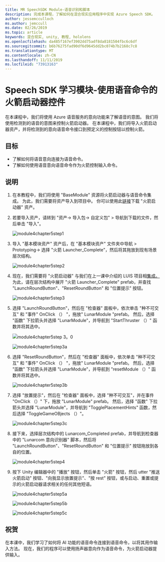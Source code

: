 ```yaml
---
title: MR SpeechSDK Module-语音识别和脚本
description: 完成本课程，了解如何在混合现实应用程序中实现 Azure Speech SDK。
author: jessemcculloch
ms.author: jemccull
ms.date: 02/26/2019
ms.topic: article
keywords: 混合现实, unity, 教程, hololens
ms.openlocfilehash: da485f167ef3902dd75adf8da8181504fbc6c6df
ms.sourcegitcommit: b6b76275fad90df6d9645dd2bc074b7b2168c7c8
ms.translationtype: MT
ms.contentlocale: zh-CN
ms.lasthandoff: 11/11/2019
ms.locfileid: "73913163"
---
```

# <a name="speech-sdk-learning-module---rocket-launcher-control-using-speech-commands"></a>Speech SDK 学习模块-使用语音命令的火箭启动器控件

在本课程中，我们将使用 Azure 语音服务的意向功能来了解语音的意图。 我们将使用检测到的语音的意图来控制火箭启动器。 在本课程中，我们将导入火箭启动器资产，并将检测到的意向语音命令接口到预定义的控制按钮以控制火箭。

## <a name="objectives"></a>目标

- 了解如何将语音意向连接为语音命令。
- 了解如何使用语音意向语音命令作为火箭控制输入命令。

## <a name="instructions"></a>说明

1. 在本教程中，我们将使用 "BaseModule" 资源将火箭启动器与语音命令集成。 为此，我们需要将资产导入到项目中。 你可以使用此[链接](https://github.com/Developer-OI/MixedRealityLearning/releases/download/1.2.1/BaseModuleAssets-1.2.1.unitypackage)下载 "火箭启动器" 资产。

2. 若要导入资产，请转到 "资产-> 导入包-> 自定义包" > 导航到下载的文件，然后单击 "导入"。

    ![module4chapter5step1](images/module4chapter5step1.PNG)

3. 导入 "基本模块资产" 资产后，在 "基本模块资产" 文件夹中导航 > Prototyping-> 选择 "火箭 Launcher_Complete"，然后将其拖放到现有场景层次结构。

    ![module4chapter5step2](images/module4chapter5step2.PNG)

4. 现在，我们需要将 "火箭启动器" 与我们在上一课中介绍的 LUIS 项目相[集成。](mrlearning-speechSDK-ch4.md) 为此，请在层次结构中展开 "火箭 Launcher_Complete" prefab，并查找 "LaunchRoundButton"、"ResetRoundButton" 和 "位置提示" 按钮。

    ![module4chapter5step3](images/module4chapter5step3.PNG)

5. 选择 "LaunchRoundButton"，然后在 "检查器" 面板中，依次单击 "种不可交互" 和 "事件" OnClick （） "，拖放" LunarModule "prefab。 然后，选择 "函数" 下拉箭头并选择 "LunarModule"，并导航到 "StartThruster （）" 函数并将其选中。

    ![module4chapter5step 3。0](images/module4chapter5step3.0.PNG)

    ![module4chapter5step3a](images/module4chapter5step3a.PNG)

6. 选择 "ResetRoundButton"，然后在 "检查器" 面板中，依次单击 "种不可交互" 和 "事件" OnClick （） "，拖放" LunarModule "prefab。 然后，选择 "函数" 下拉箭头并选择 "LunarModule"，并导航到 "resetModule （）" 函数并将其选中。

    ![module4chapter5step3b](images/module4chapter5step3b.PNG)

7. 选择 "放置提示"，然后在 "检查器" 面板中，选择 "种不可交互"，并在事件 "OnClick （）" 下，拖放 "LunarModule" prefab。 然后，选择 "函数" 下拉箭头并选择 "LunarModule"，并导航到 "TogglePlacementHints" 函数，然后选择 "ToggleGameOBjects （）"。

    ![module4chapter5step3c](images/module4chapter5step3c.PNG)

8. 接下来，选择层次结构中的 Lunarcom_Completed prefab，并导航到检查器中的 "Lunarcom 意向识别器" 脚本，然后将 "LaunchRoundButton"、"ResetRoundButton" 和 "位置提示" 按钮拖放到各自的位置。

    ![module4chapter5step4](images/module4chapter5step4.PNG)

9. 按下 Unity 编辑器中的 "播放" 按钮，然后单击 "火箭" 按钮，然后 utter "推送火箭启动" 按钮、"向我显示放置提示"、"按 rest" 按钮，或与启动、重置或提示的火箭启动器请求相关的任何其他短语。

    ![module4chapter5step5a](images/module4chapter5step5a.PNG)

    ![module4chapter5step5b](images/module4chapter5step5b.PNG)

    ![module4chapter5step5c](images/module4chapter5step5c.PNG)

## <a name="congratulations"></a>祝贺

在本课中，我们学习了如何将 AI 功能的语音命令连接到语音命令，以将其用作输入方法。 现在，我们的程序可以使用扬声器意向作为语音命令，为火箭启动器提供输入。
